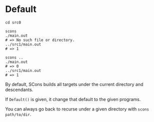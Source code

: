 # Default

    cd src0

    scons
    ./main.out
    # => No such file or directory.
    ../src1/main.out
    # => 1

    scons ..
    ./main.out
    # => 0
    ../src1/main.out
    # => 1

By default, SCons builds all targets under the current directory and descendants.

If `Default()` is given, it change that default to the given programs.

You can always go back to recurse under a given directory with `scons path/to/dir`.
